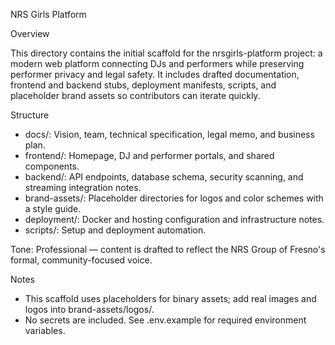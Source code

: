 NRS Girls Platform

Overview

This directory contains the initial scaffold for the nrsgirls-platform project: a modern web platform connecting DJs and performers while preserving performer privacy and legal safety. It includes drafted documentation, frontend and backend stubs, deployment manifests, scripts, and placeholder brand assets so contributors can iterate quickly.

Structure

- docs/: Vision, team, technical specification, legal memo, and business plan.
- frontend/: Homepage, DJ and performer portals, and shared components.
- backend/: API endpoints, database schema, security scanning, and streaming integration notes.
- brand-assets/: Placeholder directories for logos and color schemes with a style guide.
- deployment/: Docker and hosting configuration and infrastructure notes.
- scripts/: Setup and deployment automation.

Tone: Professional — content is drafted to reflect the NRS Group of Fresno's formal, community-focused voice.

Notes

- This scaffold uses placeholders for binary assets; add real images and logos into brand-assets/logos/.
- No secrets are included. See .env.example for required environment variables.